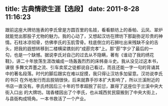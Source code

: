 title: 古典情欲生涯【选段】
date: 2011-8-28 11:16:23
---

跟前这座大牌坊旌表的李氏曾是方圆百里的名妓，看看额坊上的香帕、云凤、翠炉就能觉出那股子尤物的魅力。我的心动了，又想起汉坊在牌坊下那副弥足珍贵的神 情。石柱冰凉彻骨，仿佛李氏的玉肌雪骨。柱底倒立的石狮吐出来残缺不全的舌头，把我的遐想转移到二楼横梁镌刻的“成莭完孝”上。那“莭”字少了最后的一 勾，也是一个缺憾。据说李氏对自己的过去从不隐瞒，著有《谁动了我的绣花鞋》，讲二十年放荡生涯改编成一场轰轰烈烈的床帏奋斗史。我从没见过这本书，课很 多舞文弄墨之流、引车卖浆之徒都说自己看过，而且还能一字一句的背诵其中的著名段落。时代的脚后跟实在难以捉摸，我只得让汉坊多加留意。汉坊说李氏的书只 在外地发行而且脱销很快，后来就靠手抄本扩大影响了，所以兰溪附近的书店一直没有。李氏终因后三十年的节孝超脱了前愆，赢得了这座位于兰溪中央大街入口出 的大牌坊。瑞香楼因出了个李氏，也从城西贫民窟搬到了中央大街上，与县衙构成犄角。一本书救活了一个产业。
